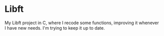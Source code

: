 # Libft
My Libft project in C, where I recode some functions, improving it whenever I have new needs. I'm trying to keep it up to date.
